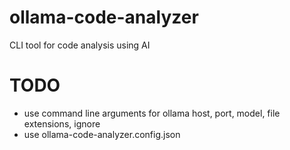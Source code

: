 # ollama-code-analyzer
CLI tool for code analysis using AI

# TODO
- use command line arguments for ollama host, port, model, file extensions, ignore
- use ollama-code-analyzer.config.json